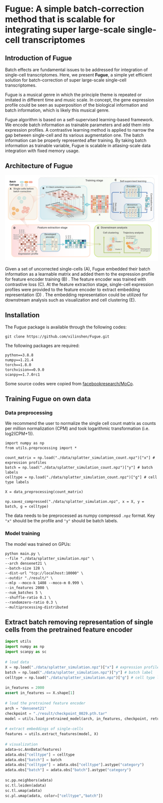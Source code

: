 # Fugue: A simple batch-correction method that is scalable for integrating super large-scale single-cell transcriptomes



## Introduction of Fugue

Batch effects are fundamental issues to be addressed for integration of single-cell transcriptomes. Here, we present **Fugue**, a simple yet efficient solution for batch-correction of super large-scale single-cell transcriptomes. 

Fugue is a musical genre in which the principle theme is repeated or imitated in different time and music scale. In concept, the gene expression profile could be seen as superposition of the biological information and batch information, which is likely this musical genre. 

Fugue algorithm is based on a self-supervised learning-based framework. We encode batch information as trainable parameters and add them into expression profiles. A contrastive learning method is applied to narrow the gap between single-cell and its various augmentation one. The batch information can be properly represented after training. By taking batch information as trainable variable, Fugue is scalable in atlasing-scale data integration with fixed memory usage.

 

## Architecture of Fugue

![image](https://github.com/xilinshen/Fugue/blob/master/images/flow_chart.png)

Given a set of uncorrected single-cells (A), Fugue embedded their batch information as a learnable matrix and added them to the expression profile for feature encoder training (B) . The feature encoder was trained with contrastive loss  (C). At the feature extraction stage, single-cell expression profiles were provided to the feature encoder to extract embedding representation  (D) . The embedding representation could be utilized for downstream analysis such as visualization and cell clustering  (E).



## Installation

The Fugue package is available through the following codes:

```
git clone https://github.com/xilinshen/Fugue.git
```

The following packages are required:

```
python==3.8.8 
numpy==1.21.4
torch==1.8.0
torchvision==0.9.0
scanpy==1.7.0rc1
```

Some source codes were copied from [facebookresearch/MoCo](https://github.com/facebookresearch/moco).



## Training Fugue on own data

### Data preprocessing

We recommend the user to normalize the single cell count matrix as counts per million normalization (CPM) and took logarithmic transformation (i.e. log2(CPM+1)). 

```
import numpy as np
from utils.preprocessing import *

count_matrix = np.load("./data/splatter_simulation_count.npz")["x"] # expression profiles
batch = np.load("./data/splatter_simulation_count.npz")["y"] # batch labels
celltype = np.load("./data/splatter_simulation_count.npz")["g"] # cell type labels

X = data_preprocessing(count_matrix)

np.savez_compressed("./data/splatter_simulation.npz", x = X, y = batch, g = celltype)
```

The data needs to be preprocessed as numpy compressd `.npz` format.  Key `"x"` should be the profile and `"y"` should be batch labels. 



### Model training

The model was trained on GPUs:

```
python main.py \
--file "./data/splatter_simulation.npz" \
--arch densenet21 \
--batch-size 128 \
--dist-url "tcp://localhost:10000" \
--outdir "./result/" \
--mlp --moco-k 1408 --moco-m 0.999 \
--in_features 2000 \
--num_batches 5 \
--shuffle-ratio 0.1 \
--randomzero-ratio 0.3 \
--multiprocessing-distributed 
```



## Extract batch removing representation of single cells from the pretrained feature encoder

```python
import utils
import numpy as np
import scanpy as sc

# load data
X = np.load("./data/splatter_simulation.npz")["x"] # expression profile
batch = np.load("./data/splatter_simulation.npz")["y"] # batch label
celltype = np.load("./data/splatter_simulation.npz")["g"] # cell type label

in_features = 2000
assert in_features == X.shape[1]

# load the pretrained feature encoder
arch = "densenet21"
checkpoint = "./result/checkpoint_0029.pth.tar"
model = utils.load_pretrained_model(arch, in_features, checkpoint, return_feature=True)

# extract embeddings of single-cells
features = utils.extract_features(model, X)

# visualization
adata=sc.AnnData(features)
adata.obs["celltype"] = celltype
adata.obs["batch"] = batch
adata.obs["celltype"] = adata.obs["celltype"].astype("category")
adata.obs["batch"] = adata.obs["batch"].astype("category")

sc.pp.neighbors(adata)
sc.tl.leiden(adata)
sc.tl.umap(adata)
sc.pl.umap(adata, color=["celltype","batch"])
```




